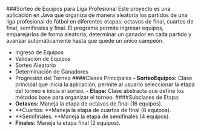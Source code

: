 
###Sorteo de Equipos para Liga Profesional
Este proyecto es una aplicación en Java que organiza de manera aleatoria los partidos de una liga profesional de fútbol en diferentes etapas: octavos de final, cuartos de final, semifinales y final. El programa permite ingresar equipos, emparejarlos de forma aleatoria, determinar un ganador en cada partido y avanzar automáticamente hasta que quede un único campeón.

- Ingreso de Equipos
- Validación de Equipos
- Sorteo Aleatorio
- Determinación de Ganadores 
- Progresión del Torneo 
####Clases Principales
**- SorteoEquipos:** Clase principal que inicia la aplicación, permite al usuario seleccionar la etapa del torneo e inicia el sorteo.
**- Etapa:** Clase abstracta que define los métodos base para organizar el torneo.
####Subclases de Etapa:
- **Octavos:** Maneja la etapa de octavos de final (16 equipos).
- **Cuartos: **Maneja la etapa de cuartos de final (8 equipos).
- **Semifinales: **Maneja la etapa de semifinales (4 equipos).
- **Finales:** Maneja la etapa final (2 equipos).
